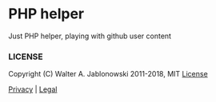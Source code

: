 # PHP helper

Just PHP helper, playing with github user content


### LICENSE

Copyright (C) Walter A. Jablonowski 2011-2018, MIT [License](LICENSE)

[Privacy](https://walter-a-jablonowski.github.io/privacy.html) | [Legal](https://walter-a-jablonowski.github.io/imprint.html)
